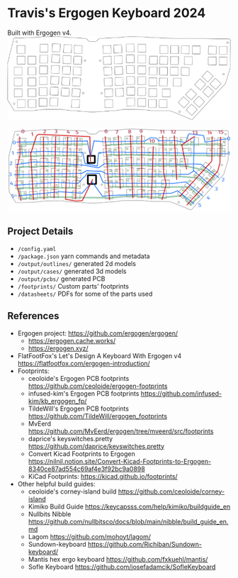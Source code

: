# Travis's Ergogen Keyboard 2024 #
Built with Ergogen v4.
![keyboard plate outline](./output/outlines/plate.svg)

![keyboard key and led mapping](./datasheets/plate-legend.webp)

## Project Details ##
* `/config.yaml`
* `/package.json` yarn commands and metadata
* `/output/outlines/` generated 2d models
* `/output/cases/` generated 3d models
* `/output/pcbs/` generated PCB
* `/footprints/` Custom parts' footprints
* `/datasheets/` PDFs for some of the parts used

## References ##
* Ergogen project: https://github.com/ergogen/ergogen/
    * https://ergogen.cache.works/
    * https://ergogen.xyz/
* FlatFootFox's Let's Design A Keyboard With Ergogen v4 https://flatfootfox.com/ergogen-introduction/
* Footprints:
    * ceoloide's Ergogen PCB footprints https://github.com/ceoloide/ergogen-footprints
    * infused-kim's Ergogen PCB footprints https://github.com/infused-kim/kb_ergogen_fp/
    * TildeWill's Ergogen PCB footprints https://github.com/TildeWill/ergogen_footprints
    * MvEerd https://github.com/MvEerd/ergogen/tree/mveerd/src/footprints
    * daprice's keyswitches.pretty https://github.com/daprice/keyswitches.pretty
    * Convert Kicad Footprints to Ergogen https://nilnil.notion.site/Convert-Kicad-Footprints-to-Ergogen-8340ce87ad554c69af4e3f92bc9a0898
    * KiCad Footprints: https://kicad.github.io/footprints/
* Other helpful build guides:
    * ceoloide's corney-island build https://github.com/ceoloide/corney-island
    * Kimiko Build Guide https://keycapsss.com/help/kimiko/buildguide_en
    * Nullbits Nibble https://github.com/nullbitsco/docs/blob/main/nibble/build_guide_en.md
    * Lagom https://github.com/mohoyt/lagom/
    * Sundown-keyboard https://github.com/Richiban/Sundown-keyboard/
    * Mantis hex ergo keyboard https://github.com/fxkuehl/mantis/
    * Sofle Keyboard https://github.com/josefadamcik/SofleKeyboard